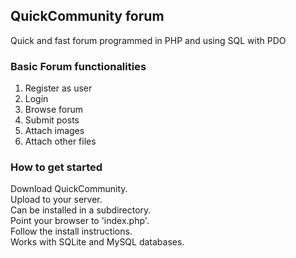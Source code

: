 ## QuickCommunity forum
Quick and fast forum programmed in PHP and using SQL with PDO

### Basic Forum functionalities
1. Register as user
2. Login
3. Browse forum
4. Submit posts
5. Attach images
6. Attach other files

### How to get started
Download QuickCommunity.<br>
Upload to your server.<br>
Can be installed in a subdirectory.<br>
Point your browser to 'index.php'.<br>
Follow the install instructions.<br>
Works with SQLite and MySQL databases.<br>
